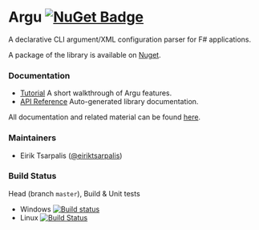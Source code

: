 # Argu [![NuGet Badge](https://buildstats.info/nuget/Argu)](https://www.nuget.org/packages/Argu)

A declarative CLI argument/XML configuration parser for F# applications. 

A package of the library is available on [Nuget](http://www.nuget.org/packages/Argu/).

### Documentation

* [Tutorial](http://fsprojects.github.io/Argu/tutorial.html) A short walkthrough of Argu features.
* [API Reference](http://fsprojects.github.io/Argu/reference/index.html) Auto-generated library documentation.

All documentation and related material can be found [here](http://fsprojects.github.io/Argu/).

### Maintainers

* Eirik Tsarpalis ([@eiriktsarpalis](https://twitter.com/eiriktsarpalis))

### Build Status

Head (branch `master`), Build & Unit tests

* Windows [![Build status](https://ci.appveyor.com/api/projects/status/woc4r88tfbnu0ci1/branch/master?svg=true)](https://ci.appveyor.com/project/nessos/argu-6jatx/branch/master)
* Linux [![Build Status](https://travis-ci.org/fsprojects/Argu.png?branch=master)](https://travis-ci.org/fsprojects/Argu/branches)